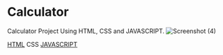 # Calculator
Calculator Project Using HTML, CSS and JAVASCRIPT.
![Screenshot (4)](https://github.com/Sat-hyar/Calculator/assets/110375145/57eb1604-0dd4-4185-a2d1-97158d501156)


[HTML](https://github.com/Sat-hyar/Calculator/blob/main/index.html)
CSS
[JAVASCRIPT](https://github.com/Sat-hyar/Calculator/blob/main/script.js)
